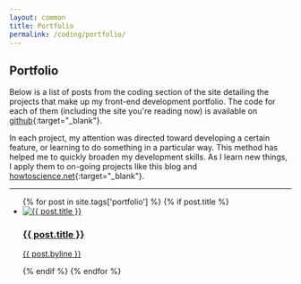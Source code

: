 ```yaml
---
layout: common
title: Portfolio
permalink: /coding/portfolio/
---
```


## Portfolio

Below is a list of posts from the coding section of the site detailing the projects that make up my front-end development portfolio. The code for each of them (including the site you're reading now) is available on [github](https://github.com/StaphSynth){:target="\_blank"}.

In each project, my attention was directed toward developing a certain feature, or learning to do something in a particular way. This method has helped me to quickly broaden my development skills. As I learn new things, I apply them to on-going projects like this blog and [howtoscience.net](http://www.howtoscience.net/){:target="\_blank"}.

<hr>

<ul class="postList">
  {% for post in site.tags['portfolio'] %}
    {% if post.title %}
      <li class="articleListItem">
        <div class="thumbContainer"><a href="{{ post.url }}"><img class="postThumb" src="{{ post.imageSource }}" alt="{{ post.title }}"></a></div><div class="postTitle"><a href="{{ post.url }}"><h3>{{ post.title }}</h3></a><a href="{{ post.url }}"><p class="byline">{{ post.byline }}</p></a></div>
      </li>
    {% endif %}
  {% endfor %}
</ul>
